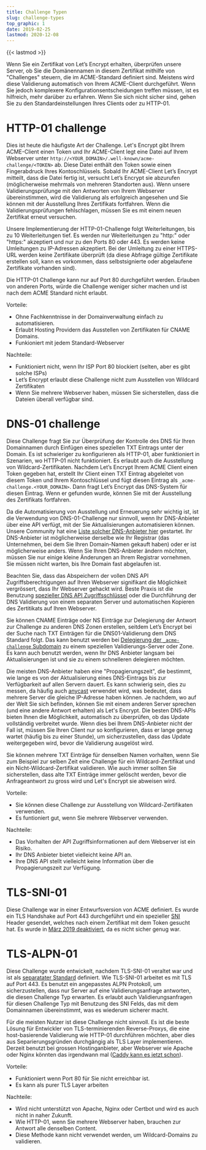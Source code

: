 ```yaml
---
title: Challenge Typen
slug: challenge-types
top_graphic: 1
date: 2019-02-25
lastmod: 2020-12-08
---
```


{{< lastmod >}}

Wenn Sie ein Zertifikat von Let’s Encrypt erhalten, überprüfen unsere Server, ob Sie die Domänennamen in diesem Zertifikat mithilfe von "Challenges" steuern, die im ACME-Standard definiert sind. Meistens wird diese Validierung automatisch von Ihrem ACME-Client durchgeführt. Wenn Sie jedoch komplexere Konfigurationsentscheidungen treffen müssen, ist es hilfreich, mehr darüber zu erfahren. Wenn Sie sich nicht sicher sind, gehen Sie zu den Standardeinstellungen Ihres Clients oder zu HTTP-01.

# HTTP-01 challenge

Dies ist heute die häufigste Art der Challenge. Let's Encrypt gibt Ihrem ACME-Client einen Token und Ihr ACME-Client legt eine Datei auf Ihrem Webserver unter `http://<YOUR_DOMAIN>/.well-known/acme-challenge/<TOKEN>` ab. Diese Datei enthält den Token sowie einen Fingerabdruck Ihres Kontoschlüssels. Sobald Ihr ACME-Client Let’s Encrypt mitteilt, dass die Datei fertig ist, versucht Let’s Encrypt sie abzurufen (möglicherweise mehrmals von mehreren Standorten aus). Wenn unsere Validierungsprüfunge mit den Antworten von Ihrem Webserver übereinstimmen, wird die Validierung als erfolgreich angesehen und Sie können mit der Ausstellung Ihres Zertifikats fortfahren. Wenn die Validierungsprüfungen fehlschlagen, müssen Sie es mit einem neuen Zertifikat erneut versuchen.

Unsere Implementierung der HTTP-01-Challenge folgt Weiterleitungen, bis zu 10 Weiterleitungen tief. Es werden nur Weiterleitungen zu "http:" oder "https:" akzeptiert und nur zu den Ports 80 oder 443. Es werden keine Umleitungen zu IP-Adressen akzeptiert. Bei der Umleitung zu einer HTTPS-URL werden keine Zertifikate überprüft (da diese Abfrage gültige Zertifikate erstellen soll, kann es vorkommen, dass selbstsignierte oder abgelaufene Zertifikate vorhanden sind).

Die HTTP-01 Challenge kann nur auf Port 80 durchgeführt werden. Erlauben von anderen Ports, würde die Challenge weniger sicher machen und ist nach dem ACME Standard nicht erlaubt.

Vorteile:

 - Ohne Fachkenntnisse in der Domainverwaltung einfach zu automatisieren.
 - Erlaubt Hosting Providern das Ausstellen von Zertifikaten für CNAME Domains.
 - Funkioniert mit jedem Standard-Webserver

Nachteile:

 - Funktioniert nicht, wenn Ihr ISP Port 80 blockiert (selten, aber es gibt solche ISPs)
 - Let’s Encrypt erlaubt diese Challenge nicht zum Ausstellen von Wildcard Zertifikaten
 - Wenn Sie mehrere Webserver haben, müssen Sie sicherstellen, dass die Dateien überall verfügbar sind.

# DNS-01 challenge

Diese Challenge fragt Sie zur Überprüfung der Kontrolle des DNS für Ihren Domainnamen durch Einfügen eines speziellen TXT Eintrags unter der Domain. Es ist schwieriger zu konfigurieren als HTTP-01, aber funktioniert in Szenarien, wo HTTP-01 nicht funktioniert. Es erlaubt auch die Ausstellung von Wildcard-Zertifikaten. Nachdem Let’s Encrypt Ihrem ACME Client einen Token gegeben hat, erstellt Ihr Client einen TXT Eintrag abgeleitet von diesem Token und Ihrem Kontoschlüssel und fügt diesen Eintrag als `_acme-challenge.<YOUR_DOMAIN>`. Dann fragt Let’s Encrypt das DNS-System für diesen Eintrag. Wenn er gefunden wurde, können Sie mit der Ausstellung des Zertifikats fortfahren.

Da die Automatisierung von Ausstellung und Erneuerung sehr wichtig ist, ist die Verwendung von DNS-01-Challenge nur sinnvoll, wenn Ihr DNS-Anbieter über eine API verfügt, mit der Sie Aktualisierungen automatisieren können. Unsere Community hat eine [Liste solcher DNS-Anbieter hier](https://community.letsencrypt.org/t/dns-providers-who-easily-integrate-with-lets-encrypt-dns-validation/86438) gestartet. Ihr DNS-Anbieter ist möglicherweise derselbe wie Ihr Registrar (das Unternehmen, bei dem Sie Ihren Domain-Namen gekauft haben) oder er ist möglicherweise anders. Wenn Sie Ihren DNS-Anbieter ändern möchten, müssen Sie nur einige kleine Änderungen an Ihrem Registrar vornehmen. Sie müssen nicht warten, bis Ihre Domain fast abgelaufen ist.

Beachten Sie, dass das Abspeichern der vollen DNS API Zugriffsberechtigungen auf Ihren Webserver signifikant die Möglichkeit vergrössert, dass Ihr Webserver gehackt wird. Beste Praxis ist die Benutzung [spezieller DNS API Zugriffsschlüssel](https://www.eff.org/deeplinks/2018/02/technical-deep-dive-securing-automation-acme-dns-challenge-validation) oder die Durchführung der DNS Validierung von einem separaten Server und automatischen Kopieren des Zertitikats auf Ihren Webserver.

Sie können CNAME Einträge oder NS Einträge zur Delegierung der Antwort zur Challenge zu anderen DNS Zonen erstellen, seitdem Let’s Encrypt bei der Suche nach TXT Einträgen für die DNS01-Validierung dem DNS Standard folgt. Das kann benutzt werden bei [Delegierung der `_acme-challenge` Subdomain](https://www.eff.org/deeplinks/2018/02/technical-deep-dive-securing-automation-acme-dns-challenge-validation) zu einem speziellen Validierungs-Server oder Zone. Es kann auch benutzt werden, wenn Ihr DNS Anbieter langsam bei Aktualisierungen ist und sie zu einem schnelleren delegieren möchten.

Die meisten DNS-Anbieter haben eine "Propagierungszeit", die bestimmt, wie lange es von der Aktualisierung eines DNS-Eintrags bis zur Verfügbarkeit auf allen Servern dauert. Es kann schwierig sein, dies zu messen, da häufig auch [anycast](https://en.wikipedia.org/wiki/Anycast) verwendet wird, was bedeutet, dass mehrere Server die gleiche IP-Adresse haben können. Je nachdem, wo auf der Welt Sie sich befinden, können Sie mit einem anderen Server sprechen (und eine andere Antwort erhalten) als Let's Encrypt. Die besten DNS-APIs bieten Ihnen die Möglichkeit, automatisch zu überprüfen, ob das Update vollständig verbreitet wurde. Wenn dies bei Ihrem DNS-Anbieter nicht der Fall ist, müssen Sie Ihren Client nur so konfigurieren, dass er lange genug wartet (häufig bis zu einer Stunde), um sicherzustellen, dass das Update weitergegeben wird, bevor die Validierung ausgelöst wird.

Sie können mehrere TXT Einträge für denselben Namen vorhalten,  wenn Sie zum Beispiel zur selben Zeit eine Challenge für ein Wildcard-Zertifikat und ein Nicht-Wildcard-Zertifikat validieren. Wie auch immer sollten Sie sicherstellen, dass alte TXT Einträge immer gelöscht werden, bevor die Anfrageantwort zu gross wird und Let's Encrypt sie abweisen wird.

Vorteile:

 - Sie können diese Challenge zur Ausstellung von Wildcard-Zertifikaten verwenden.
 - Es funtioniert gut, wenn Sie mehrere Webserver verwenden.

Nachteile:

 - Das Vorhalten der API Zugriffsinformationen auf dem Webserver ist ein Risiko.
 - Ihr DNS Anbieter bietet vielleicht keine API an.
 - Ihre DNS API stellt vielleicht keine Information über die Propagierungszeit zur Verfügung.

# TLS-SNI-01

Diese Challenge war in einer Entwurfsversion von ACME definiert. Es wurde ein TLS Handshake auf Port 443 durchgeführt und ein spezieller [SNI](https://en.wikipedia.org/wiki/Server_Name_Indication) Header gesendet, welches nach einem Zertifikat mit dem Token gesucht hat. Es wurde in [März 2019 deaktiviert](https://community.letsencrypt.org/t/march-13-2019-end-of-life-for-all-tls-sni-01-validation-support/74209), da es nicht sicher genug war.

# TLS-ALPN-01

Diese Challenge wurde entwickelt, nachdem TLS-SNI-01 veraltet war und ist als [separatater Standard](https://tools.ietf.org/html/rfc8737) definiert. Wie TLS-SNI-01 arbeitet es mit TLS auf Port 443. Es benutzt ein angepasstes ALPN Protokoll, um sicherzustellen, dass nur Server auf eine Validierungsanfrage antworten, die diesen Challenge Typ erwarten. Es erlaubt auch Validierungsanfragen für diesen Challenge Typ mit Benutzung des SNI Felds, das mit dem Domainnamen übereinstimmt, was es wiederum sicherer macht.

Für die meisten Nutzer ist diese Challenge nicht sinnvoll. Es ist die beste Lösung für Entwickler von TLS-terminierenden Reverse-Proxys, die eine host-basierende Validierung wie HTTP-01 durchführen möchten, aber dies aus Separierungsgründen durchgängig als TLS Layer implementieren. Derzeit benutzt bei grossen Hostinganbieter, aber Webserver wie Apache oder Nginx könnten das irgendwann mal ([Caddy kann es jetzt schon](https://caddy.community/t/caddy-supports-the-acme-tls-alpn-challenge/4860)).

Vorteile:

 - Funktioniert wenn Port 80 für Sie nicht erreichbar ist.
 - Es kann als purer TLS Layer arbeiten

Nachteile:

 - Wird nicht unterstützt von Apache, Nginx oder Certbot und wird es auch nicht in naher Zukunft.
 - Wie HTTP-01, wenn Sie mehrere Webserver haben, brauchen zur Antwort alle denselben Content.
 - Diese Methode kann nicht verwendet werden, um Wildcard-Domains zu validieren.
